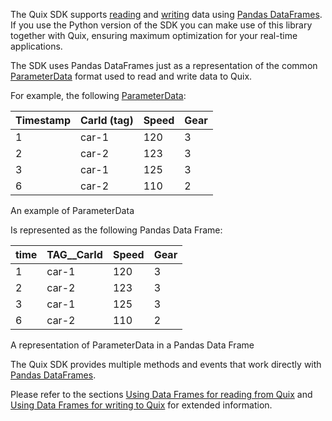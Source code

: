 The Quix SDK supports [reading](#../read.adoc#_using_data_frames) and
[writing](#../write.adoc#_using_data_frames) data using [Pandas
DataFrames](https://pandas.pydata.org/docs/user_guide/dsintro.html#dataframe).
If you use the Python version of the SDK you can make use of this
library together with Quix, ensuring maximum optimization for your
real-time applications.

The SDK uses Pandas DataFrames just as a representation of the common
[ParameterData](#parameter-data-format) format used to read and write
data to Quix.

For example, the following [ParameterData](#parameter-data-format):

| Timestamp | CarId (tag) | Speed | Gear |
| --------- | ----------- | ----- | ---- |
| 1         | car-1       | 120   | 3    |
| 2         | car-2       | 123   | 3    |
| 3         | car-1       | 125   | 3    |
| 6         | car-2       | 110   | 2    |

An example of ParameterData

Is represented as the following Pandas Data Frame:

| time | TAG\_\_CarId | Speed | Gear |
| ---- | ------------ | ----- | ---- |
| 1    | car-1        | 120   | 3    |
| 2    | car-2        | 123   | 3    |
| 3    | car-1        | 125   | 3    |
| 6    | car-2        | 110   | 2    |

A representation of ParameterData in a Pandas Data Frame

The Quix SDK provides multiple methods and events that work directly
with [Pandas
DataFrames](https://pandas.pydata.org/docs/user_guide/dsintro.html#dataframe).

Please refer to the sections [Using Data Frames for reading from
Quix](#../read.adoc#_using_data_frames) and [Using Data Frames for
writing to Quix](#../read.adoc#_using_data_frames) for extended
information.
